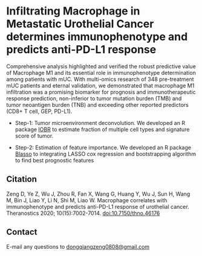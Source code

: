 # Infiltrating Macrophage in Metastatic Urothelial Cancer determines immunophenotype and predicts anti-PD-L1 response

Comprehensive analysis highlighted and verified the robust predictive value of Macrophage M1 and its essential role in immunophenotype determination among patients with mUC. With multi-omics research of 348 pre-treatment mUC patients and eternal validation, we demonstrated that macrophage M1 infiltration was a promising biomarker for prognosis and immunotherapeutic response prediction, non-inferior to tumor mutation burden (TMB) and tumor neoantigen burden (TNB) and exceeding other reported predictors (CD8+ T cell, GEP, PD-L1). 

- Step-1: Tumor microenvironment deconvolution.
We developed an R package [IOBR](https://github.com/DongqiangZeng0808/IOBR) to estimate fraction of multiple cell types and signature score of tumor. 

- Step-2: Estimation of feature importance.
We developed an R package [Blasso](https://github.com/DongqiangZeng0808/Blasso) to integrating LASSO cox regression and bootstrapping algorithm to find best prognostic features

Citation
---------
Zeng D, Ye Z, Wu J, Zhou R, Fan X, Wang G, Huang Y, Wu J, Sun H, Wang M, Bin J, Liao Y, Li N, Shi M, Liao W. Macrophage correlates with immunophenotype and predicts anti-PD-L1 response of urothelial cancer. Theranostics 2020; 10(15):7002-7014. [doi:10.7150/thno.46176](http://www.thno.org/v10p7002.htm)

Contact
---------
E-mail any questions to dongqiangzeng0808@gmail.com
